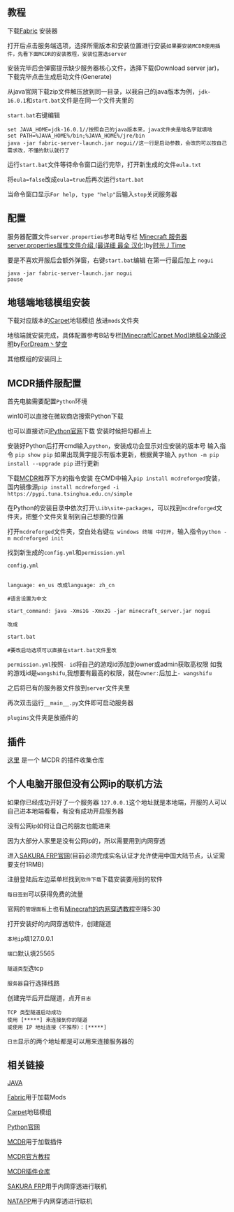 ## 教程
下载[Fabric](https://fabricmc.net/use/) 安装器

打开后点击服务端选项，选择所需版本和安装位置进行安装``如果要安装MCDR使用插件，先看下面MCDR的安装教程，安装位置选server``

安装完毕后会弹窗提示缺少服务器核心文件，选择下载(Download server jar)，下载完毕点击生成启动文件(Generate)

从java官网下载zip文件解压放到同一目录，以我自己的java版本为例，``jdk-16.0.1``和``start.bat``文件是在同一个文件夹里的

``start.bat``右键编辑
```
set JAVA_HOME=jdk-16.0.1//按照自己的java版本来，java文件夹是啥名字就填啥
set PATH=%JAVA_HOME%/bin;%JAVA_HOME%/jre/bin
java -jar fabric-server-launch.jar nogui//这一行是启动参数，会改的可以按自己需求改，不懂的默认就行了
```

运行``start.bat``文件等待命令窗口运行完毕，打开新生成的文件``eula.txt``

将``eula=false``改成``eula=true``后再次运行``start.bat``

当命令窗口显示``For help, type "help"``后输入``stop``关闭服务器
## 配置
服务器配置文件``server.properties``参考B站专栏
[Minecraft 服务器server.properties属性文件介绍 (最详细 最全 汉化)](https://www.bilibili.com/read/cv7149916)by[时光丿Time](https://space.bilibili.com/169563643)

要是不喜欢开服后会额外弹窗，右键``start.bat``编辑
在第一行最后加上 ``nogui``
```
java -jar fabric-server-launch.jar nogui
pause
```
## 地毯端地毯模组安装
下载对应版本的[Carpet](https://www.curseforge.com/minecraft/mc-mods/carpet/files)地毯模组
放进``mods``文件夹

地毯端就安装完成，具体配置参考B站专栏[[Minecraft|Carpet Mod]地毯全功能说明](https://www.bilibili.com/read/cv8371451)by[ForDream丶梦空](https://space.bilibili.com/412669242)

其他模组的安装同上
## MCDR插件服配置
首先电脑需要配置``Python``环境

win10可以直接在微软商店搜索Python下载

也可以直接访问[Python官网](https://www.python.org/)下载 安装时候把勾都点上

安装好Python后打开cmd输入``python``，安装成功会显示对应安装的版本号
输入指令 ``pip show pip``
如果出现黄字提示有版本更新，根据黄字输入
``python -m pip install --upgrade pip`` 进行更新

下载[MCDR](https://github.com/Fallen-Breath/MCDReforged)推荐下方的指令安装
在CMD中输入``pip install mcdreforged``安装，国内镜像源``pip install mcdreforged -i https://pypi.tuna.tsinghua.edu.cn/simple``

在Python的安装目录中依次打开``\Lib\site-packages``，可以找到``mcdreforged``文件夹，把整个文件夹复制到自己想要的位置

打开``mcdreforged``文件夹，空白处右键``在 windows 终端 中打开``，输入指令``python -m mcdreforged init``

找到新生成的``config.yml``和``permission.yml``

``config.yml``
```

language: en_us 改成language: zh_cn

#语言设置为中文

start_command: java -Xms1G -Xmx2G -jar minecraft_server.jar nogui

改成

start.bat

#要改启动选项可以直接在start.bat文件里改

```

``permission.yml``按照``- id``将自己的游戏id添加到owner或admin获取高权限
如我的游戏id是``wangshifu``,我想要有最高的权限，就在``owner:``后加上``- wangshifu``

之后将已有的服务器文件放到``server``文件夹里

再次双击运行``__main__.py``文件即可启动服务器

``plugins``文件夹是放插件的

## 插件
[这里](https://github.com/MCDReforged/PluginCatalogue/blob/catalogue/readme-zh_cn.md) 是一个 MCDR 的插件收集仓库

## 个人电脑开服但没有公网ip的联机方法
如果你已经成功开好了一个服务器
``127.0.0.1``这个地址就是本地端，开服的人可以自己进本地端看看，有没有成功开启服务器

没有公网ip如何让自己的朋友也能进来

因为大部分人家里是没有公网ip的，所以需要用到内网穿透

进入[SAKURA FRP官网](https://www.natfrp.com/)(目前必须完成实名认证才允许使用中国大陆节点，认证需要支付1RMB)

注册登陆后左边菜单栏找到``软件下载``下载安装要用到的软件

``每日签到``可以获得免费的流量

官网的``管理面板``上也有[Minecraft的内网穿透教程](https://www.bilibili.com/video/BV1164y1c7iv/)空降5:30

打开安装好的内网穿透软件，创建隧道

``本地ip``填127.0.0.1

``端口``默认填25565

``隧道类型``选tcp

``服务器``自行选择线路

创建完毕后开启隧道，点开``日志``

```
TCP 类型隧道启动成功
使用 [*****] 来连接到你的隧道
或使用 IP 地址连接（不推荐）：[*****]

```
``日志``显示的两个地址都是可以用来连接服务器的

## 相关链接
[JAVA](https://www.oracle.com/java/technologies/downloads/)

[Fabric](https://fabricmc.net/use/)用于加载Mods 

[Carpet](https://www.curseforge.com/minecraft/mc-mods/carpet/files)地毯模组 

[Python官网](https://www.python.org/)

[MCDR](https://github.com/Fallen-Breath/MCDReforged)用于加载插件

[MCDR官方教程](https://mcdreforged.readthedocs.io/zh_CN/latest/quick_start.html)

[MCDR插件仓库](https://github.com/MCDReforged/PluginCatalogue/blob/catalogue/readme-zh_cn.md) 

[SAKURA FRP](https://www.natfrp.com/)用于内网穿透进行联机

[NATAPP](https://natapp.cn/)用于内网穿透进行联机
